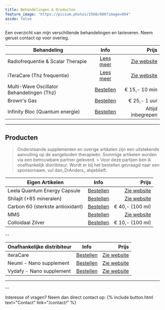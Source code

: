 ```yaml
---
title: Behandelingen & Oroducten
feature_image: "https://picsum.photos/2560/600?image=894"
aside: false
---
```


Een overzicht van mijn verschillende behandelingen en tarieveren. Neem gerust contact op voor overleg.

| **Behandeling** | **Info** | **Prijs** |
|--------|:-------:|-------:|
| Radiofrequentie & Scalar Therapie | [Lees meer](http://#/) | [Zie website](https://vidafyglobal.com/dranders) 
| iTeraCare (Thz frequentie) | [Lees meer](http://#/)  | [Zie website](https://dokteranders.neumie.com/) 
| Multi-Wave Oscillator Behandelingen (Thz) | [Bestellen](#/contact/) | € 15,- 10 min
| Brown's Gas | [Bestellen](https://vidafyglobal.com/dranders) | € 25,- 1 uur 
| Infinity Bloc (Quantum energie) | [Bestellen](#/contact/)  | Altijd inbegrepen

---

## Producten

> Onderstaande supplementen en overige artikelen zijn een uitstekende aanvulling op de aangeboden therapieën. Sommige artikelen worden via een betrouwbare partner geleverd. > Voor deze partijen ben ik onafhankelijk distribiteur. Wordt er bij het bestellen gevraagd naar een sponsornaam, vul dan_DrAnders_ alsjeblieft.

| **Eigen Artikelen** | **Info** | **Prijs** |
|--------|:-------:|-------:|
| Leela Quantum Energy Capsule | [Bestellen](https://www.thzforyou.nl/producten-thz/) | [Zie website](https://vidafyglobal.com/dranders)  
| Shilajit (+85 mineralen) | [Bestellen](https://dokteranders.neumi.com/) | [Zie website](https://dokteranders.neumie.com/) 
| Carbon 60 (sterkste antioxidant) | [Bestellen](#/contact/) | € 40,- (100 ml)
| MMS | [Bestellen](https://vidafyglobal.com/dranders) | [Zie website](https://vidafyglobal.com/dranders)
| Colloidaal Zilver | [Bestellen](#/contact/)  | € 10,- (100 ml)

--

| **Onafhankelijke distribiteur** | **Info** | **Prijs** |
|--------|:-------:|-------:|
| iteraCare | [Bestellen](https://www.thzforyou.nl/producten-thz/) | [Zie website](https://vidafyglobal.com/dranders)
| Neumi - Nano supplement | [Bestellen](https://dokteranders.neumi.com/) | [Zie website](https://dokteranders.neumie.com/)
| Vydafy - Nano supplement | [Bestellen](https://vidafyglobal.com/dranders) | [Zie website](https://vidafyglobal.com/dranders) 

---
--

Interesse of vragen? Neem dan direct contact op: 
{% include button.html text="Contact" link="/contact/" %}
